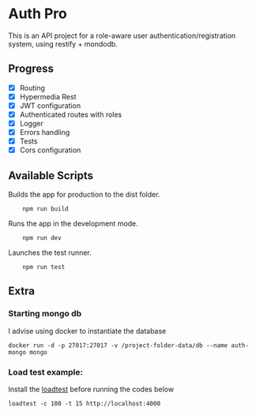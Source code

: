 
# Auth Pro

This is an API project for a role-aware user authentication/registration system, using restify + mondodb.

## Progress

- [x] Routing
- [x] Hypermedia Rest
- [x] JWT configuration
- [x] Authenticated routes with roles
- [x] Logger
- [x] Errors handling
- [x] Tests
- [x] Cors configuration

## Available Scripts

Builds the app for production to the dist folder.

```
    npm run build
```

Runs the app in the development mode.

```
    npm run dev
```

Launches the test runner.

```
    npm run test
```


## Extra 

### Starting mongo db

I advise using docker to instantiate the database

```
docker run -d -p 27017:27017 -v /project-folder-data/db --name auth-mongo mongo
```

### Load test example:

Install the [loadtest](https://www.npmjs.com/package/loadtest) before running the codes below

```
loadtest -c 100 -t 15 http://localhost:4000
```